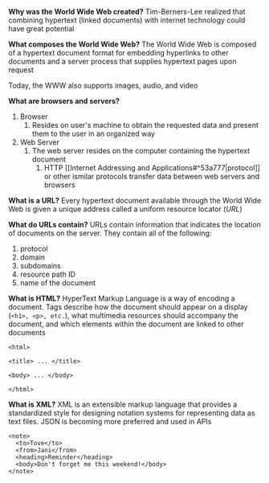 **Why was the World Wide Web created?**
Tim-Berners-Lee realized that combining hypertext (linked documents) with internet technology could have great potential

**What composes the World Wide Web?**
The World Wide Web is composed of a hypertext document format for embedding hyperlinks to other documents and a server process that supplies hypertext pages upon request

Today, the WWW also supports images, audio, and video

**What are browsers and servers?**
1. Browser
	1. Resides on user's machine to obtain the requested data and present them to the user in an organized way
2. Web Server
	1. The web server resides on the computer containing the hypertext document
		1. HTTP [[Internet Addressing and Applications#^53a777|protocol]] or other ismilar protocols transfer data between web servers and browsers

**What is a URL?**
Every hypertext document available through the World Wide Web is given a unique address called a uniform resource locator (*URL*)

**What do URLs contain?**
URLs contain information that indicates the location of documents on the server. They contain all of the following:
1. protocol
2. domain
3. subdomains
4. resource path ID
5. name of the document

**What is HTML?**
HyperText Markup Language is a way of encoding a document. Tags describe how the document should appear on a display (`<h1>, <p>, etc.`), what multimedia resources should accompany the document, and which elements within the document are linked to other documents

```
<html>

<title> ... </title>

<body> ... </body>

</html>
```

**What is XML?**
XML is an extensible markup language that provides a standardized style for designing notation systems for representing data as text files. JSON is becoming more preferred and used in APIs

```
<note>  
  <to>Tove</to>  
  <from>Jani</from>  
  <heading>Reminder</heading>  
  <body>Don't forget me this weekend!</body>  
</note>
```